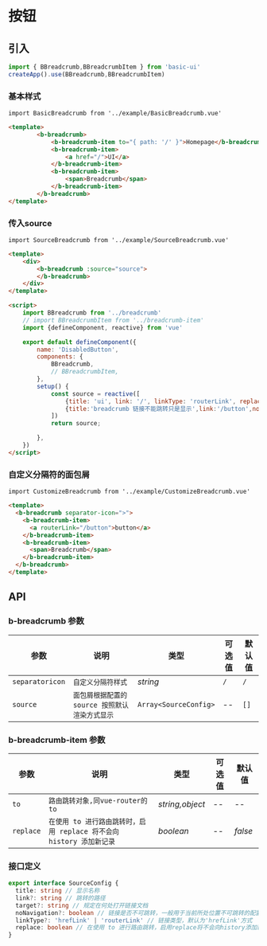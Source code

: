 # 按钮

## 引入

```js
import { BBreadcrumb,BBreadcrumbItem } from 'basic-ui'
createApp().use(BBreadcrumb,BBreadcrumbItem)
```

### 基本样式

```vue
import BasicBreadcrumb from '../example/BasicBreadcrumb.vue'
```

```html
<template>
        <b-breadcrumb>
            <b-breadcrumb-item to="{ path: '/' }">Homepage</b-breadcrumb-item>
            <b-breadcrumb-item>
                <a href="/">UI</a>
            </b-breadcrumb-item>
            <b-breadcrumb-item>
                <span>Breadcrumb</span>
            </b-breadcrumb-item>
        </b-breadcrumb>
</template>
```

### 传入source

```vue
import SourceBreadcrumb from '../example/SourceBreadcrumb.vue'
```

```html
<template>
    <div>
        <b-breadcrumb :source="source">
        </b-breadcrumb>
    </div>
</template>

<script>
    import BBreadcrumb from '../breadcrumb'
    // import BBreadcrumbItem from '../breadcrumb-item'
    import {defineComponent, reactive} from 'vue'

    export default defineComponent({
        name: 'DisabledButton',
        components: {
            BBreadcrumb,
            // BBreadcrumbItem,
        },
        setup() {
            const source = reactive([
                {title: 'ui', link: '/', linkType: 'routerLink', replace: true},
                {title:'breadcrumb 链接不能跳转只是显示',link:'/button',noNavigation: true}
            ])
            return source;

        },
    })
</script>
```

### 自定义分隔符的面包屑

```vue
import CustomizeBreadcrumb from '../example/CustomizeBreadcrumb.vue'
```

``` html
<template>
  <b-breadcrumb separator-icon=">">
    <b-breadcrumb-item>
      <a routerLink="/button">button</a>
    </b-breadcrumb-item>
    <b-breadcrumb-item>
      <span>Breadcrumb</span>
    </b-breadcrumb-item>
  </b-breadcrumb>
</template>
```

## API

### b-breadcrumb 参数

| 参数              | 说明      | 类型              | 可选值                                          | 默认值 |
|-----------------|---------|-----------------|----------------------------------------------|--| 
| `separatoricon` |      `自定义分隔符样式`    |   _string_        |  `/`    |  `/`  |
| `source`      | `面包屑根据配置的 source 按照默认渲染方式显示` | `Array<SourceConfig>`    |   --    |  `[]`  |

### b-breadcrumb-item 参数

| 参数              | 说明      | 类型              | 可选值                                          | 默认值 |
|-----------------|---------|-----------------|----------------------------------------------|--|
| `to` | `路由跳转对象,同vue-router的to`  |   _string,object_   |  --    |  --  |
| `replace` | `在使用 to 进行路由跳转时，启用 replace 将不会向 history 添加新记录` | _boolean_    |   --    |  _false_  |

### 接口定义

``` ts
export interface SourceConfig {
  title: string // 显示名称
  link?: string // 跳转的路径
  target?: string // 规定在何处打开链接文档
  noNavigation?: boolean // 链接是否不可跳转，一般用于当前所处位置不可跳转的配置
  linkType?: 'hrefLink' | 'routerLink' // 链接类型，默认为'hrefLink'方式
  replace: boolean // 在使用 to 进行路由跳转，启用replace将不会向history添加新记录
}
```

